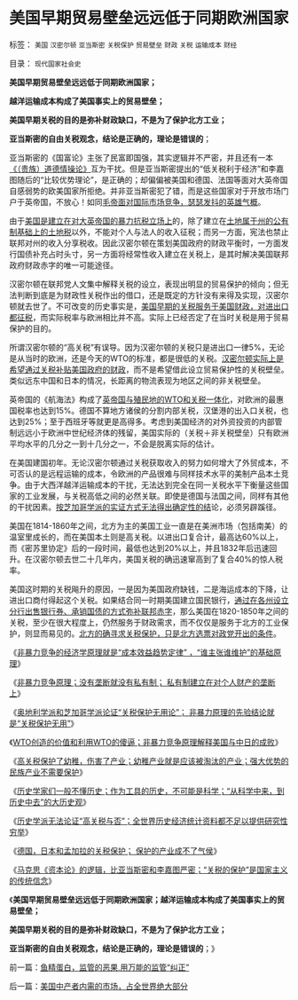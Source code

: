 # 美国早期贸易壁垒远远低于同期欧洲国家

标签： `美国` `汉密尔顿` `亚当斯密` `关税保护` `贸易壁垒` `财政` `关税` `运输成本` `财经` 

目录： `现代国家社会史`

**美国早期贸易壁垒远远低于同期欧洲国家；**

**越洋运输成本构成了美国事实上的贸易壁垒；**

**美国早期关税的目的是弥补财政缺口，不是为了保护北方工业；**

**亚当斯密的自由关税观念，结论是正确的，理论是错误的**；



亚当斯密的《国富论》主张了民富即国强，其实逻辑并不严密，并且还有一本[《（贵族）道德情操论》](../../../2009/11/6/斯密的《道德情操论》和君权贵族的道德情操.md)互为干扰。但是亚当斯密提出的“低关税利于经济”和李嘉图随后的“比较优势理论”，是正确的；却偏偏被美国和德国、法国等面对大英帝国自感弱势的欧美国家所拒绝。并非亚当斯密犯了错，而是这些国家对于开放市场门户于英帝国，不放心！如同[毛帝面对国际市场竞争，瑟瑟发抖的英雄气概](../../../2009/12/25/自力更生就是闭关锁国和印度.md)。

由于[美国是建立在对大英帝国的暴力抗税立场上](../../../2011/5/8/北美独立战争英国真的万恶不赦吗？.md)的，除了建立在[土地属于州的公有制基础上的土地税](../../../2011/7/19/民主最大的敌人不是专制，而是民粹.md)以外，不能对个人与法人的收入征税；而另一方面，宪法也禁止联邦对州的收入分享税收。因此汉密尔顿在策划美国政府的财政平衡时，一方面发行国债补充占时头寸，另一方面将经常性收入建立在关税上，是其时解决美国联邦政府财政赤字的唯一可能途径。

汉密尔顿在联邦党人文集中解释关税的设立，表现出明显的贸易保护的倾向；但无法判断到底是为财政性关税作出的借口，还是既定的方针没有来得及实现，汉密尔顿就去世了。不可改变的历史事实是，[美国早期的关税服务于美国财政，对进出口都征税](../../../2011/5/10/汉密尔顿的成功与失败和美国关税的斗争.md)，而实际税率与欧洲相比并不高。实际上已经否定了在当时关税是用于贸易保护的目的。

所谓汉密尔顿的“高关税”有误导。因为汉密尔顿的关税只是进出口一律5%，无论是从当时的欧洲，还是今天的WTO的标准，都是很低的关税。[汉密尔顿实际上是希望通过关税补贴美国政府的财政](../../../2011/5/7/美国一党独大的弗吉尼亚王朝.md)，而不是希望借此设立贸易保护性的关税壁垒。类似远东中国和日本的情况，长距离的物流表现为地区之间的非关税壁垒。

英帝国的《航海法》构成了[英帝国与殖民地的WTO和关税一体化](../../../2011/1/20/富美国买生活品，穷中国买奢侈品.md)，对欧洲的最惠国税率也达到15%。德国不算地方诸侯的分割内部关税，汉堡港的出入口关税，也达到25%；至于西班牙等就更是高得多。考虑到美国经济的对外资投资的内部管制远远小于欧洲中世纪经济体的残留，美国实际的（关税＋非关税壁垒）只有欧洲平均水平的几分之一到十几分之一，不会是脱离实际的估计。



在美国建国初年。无论汉密尔顿通过关税获取收入的努力如何增大了外贸成本，不可否认的是远程运输的成本，令欧洲的产品很难与同样技术水平的美制产品本土竞争。由于大西洋越洋运输成本的干扰，无法达到完全在同一关税水平下衡量这些国家的工业发展，与关税高低之间的必然关联。即使是德国与法国之间，同样有其他的干扰因素。[按芝加哥学派的实证方式无法得出确定性的结](../../../2009/12/31/数学囚徒的芝加哥学派.md)论，必须另辟蹊径。

美国在1814-1860年之间，北方为主的美国工业一直是在美洲市场（包括南美）的温室里成长的，而在美国本土则是高关税。以进出口复合计，最高达60%以上，而《密苏里协定》后的一段时间，最低也达到20%以上，并且1832年后迅速回升。在汉密尔顿去世二十几年内，美国关税的确迅速窜高到了复合40%的惊人税率。

美国这时期的关税飚升的原因，一是因为美国政府缺钱，二是海运成本的下降，让进出口商付得起这个关税。如果结合同一时期美国建立国民银行，[通过在各州设立分行出售银行券、承销国债的方式弥补联邦赤字](../../../2011/5/11/美国早期银行，财税，货币和“假钞”.md)，那么美国在1820-1850年之间的关税，至少在很大程度上，仍然服务于财政需求，而不仅仅是服务于北方的工业保护，则显而易见的。[北方的确寻求关税保护，只是北方选票对政党开出的条件](../../../2011/5/23/美国早期北方经济和欧洲农民工待遇.md)。

《[非暴力竞争的经济学原理就是“成本效益趋势定律”
，“谁主张谁维护”的基础原理](../../../2011/9/17/强国新兴不因争霸，帝国衰亡只因“护霸”.md)》

《[非暴力竞争原理；没有垄断就没有私有制；
私有制建立在对个人财产的垄断上](../../../2011/9/17/非暴力竞争原理；没有垄断就没有私有制.md)》

《[奥地利学派和芝加哥学派论证“关税保护无用论”；
非暴力原理的先验结论就是“关税保护无用”](../../../2011/9/17/非暴力竞争原理：关税保护幼稚产业很幼稚.md)》

《[WTO创造的价值和利用WTO的傻逼；非暴力竞争原理解释美国与中日的成败](../../../2011/9/17/非暴力竞争原理解释美中日的成败和WTO.md)》

《[高关税保护了幼稚，伤害了产业；幼稚产业就是应该被淘汰的产业；强大优势的民族产业不需要保护](../../../2011/9/19/高关税保护了幼稚，伤害了产业.md)》

《[历史学家们一般不懂历史；作为工具的历史，不可能是科学；“从科学中来，到历史中去”的大历史观](../../../2011/9/19/历史学家们一般不懂历史；.md)》

《[历史学派无法论证“高关税与否”；全世界历史经济统计资料都不足以提供研究性穷举](../../../2011/9/19/历史学派无法证明“高关税是否有用”；.md)》

《[德国，日本和孟加拉的关税保护；
保护的产业成不了气侯](../../../2011/9/19/德国，日本和孟加拉的关税保护.md)》

《[马克思《资本论》的逻辑，比亚当斯密和李嘉图严密；“关税的保护”是国家主义的传统信念](../../../2011/9/19/《资本论》逻辑比亚当斯密和李嘉图严密,和关税保护.md)》

《**美国早期贸易壁垒远远低于同期欧洲国家；越洋运输成本构成了美国事实上的贸易壁垒；**

**美国早期关税的目的是弥补财政缺口，不是为了保护北方工业；**

**亚当斯密的自由关税观念，结论是正确的，理论是错误的**；》

前一篇：[鱼精蛋白，监管的恶果,用万能的监管“纠正”](../../../2011/9/19/鱼精蛋白，监管的恶果,用万能的监管“纠正”.md)

后一篇：[美国中产者内需的市场，占全世界绝大部分](../../../2011/9/20/美国中产者内需的市场，占全世界绝大部分.md)